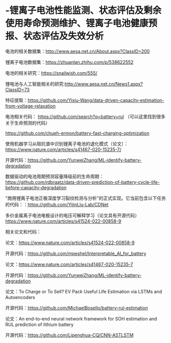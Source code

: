 # -锂离子电池性能监测、状态评估及剩余使用寿命预测维护、锂离子电池健康预报、状态评估及失效分析


电池的相关数据集：http://www.aesa.net.cn/About.aspx?ClassID=200

锂离子电池数据集：https://zhuanlan.zhihu.com/p/538622552

电池的相关研究：https://snailwish.com/555/

锂电池与人工智能相关的研究:http://www.aesa.net.cn/News1.aspx?ClassID=73

特征提取：https://github.com/Yixiu-Wang/data-driven-capacity-estimation-from-voltage-relaxation

电池相关代码：
https://github.com/search?q=battery+rul   （可以这里找到很多关于生命预测的代码）

https://github.com/chueh-ermon/battery-fast-charging-optimization

使用机器学习从阻抗谱中识别锂离子电池的退化模式（论文）：https://www.nature.com/articles/s41467-020-15235-7/  

开源代码：https://github.com/YunweiZhang/ML-identify-battery-degradation

数据驱动的电池周期预测容量降级前的生命周期：https://github.com/rdbraatz/data-driven-prediction-of-battery-cycle-life-before-capacity-degradation

"商用锂离子电池正极深度学习裂纹检测与分析"的正式实现。它当前包含以下任务的代码：：https://github.com/YijinLiu-Lab/CDNet

多价金属离子电池电极设计的电压可解释学习（论文具有开源代码）https://www.nature.com/articles/s41524-022-00858-9

相关论文和代码：

论文：https://www.nature.com/articles/s41524-022-00858-9

开源代码：https://github.com/mpeshel/Interpretable_AI_for_battery

论文：https://www.nature.com/articles/s41467-020-15235-7

开源代码：https://github.com/YunweiZhang/ML-identify-battery-degradation

论文：To Charge or To Sell? EV Pack Useful Life Estimation via
LSTMs and Autoencoders

开源代码：https://github.com/MichaelBosello/battery-rul-estimation

论文：An end-to-end neural network framework for SOH estimation and RUL prediction of lithium battery

开源代码：https://github.com/Lipenghua-CQ/CNN-ASTLSTM
